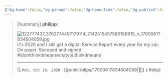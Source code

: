 ```yaml
---
{"dg-home":false,"dg-pinned":false,"dg-home-link":false,"dg-publish":true,"type":"blip","disabled rules":["yaml-title","yaml-title-alias","file-name-heading"],"title":"philipp on instagram @ 2020-10-26","created-date":"2020-10-26T09:53:00","updated-date":"2025-05-02T17:43:08","dg-path":"blips/17900617834604059.md","permalink":"/blips/17900617834604059/","dgPassFrontmatter":true}
---
```


> [!summary] **philipp**:
>
> ![122777437_3762774497179114_2142515457580186915_n_17900617834604059.jpg](/img/user/attachments/122777437_3762774497179114_2142515457580186915_n_17900617834604059.jpg)
> It's 2020 and I still get a digital Service Report every year for my car. On paper. Stamped and signed. #idontthinkitmeanswhatyouthinkitmeans
> - - -
>
> 🗓️ `Mon, Oct 26, 2020` · [[public/blips/17900617834604059\|🔗]]
{ #blip}

